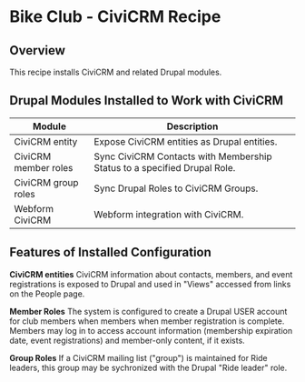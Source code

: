 # Bike Club - CiviCRM Recipe

## Overview

This recipe installs CiviCRM and related Drupal modules.

## Drupal Modules Installed to Work with CiviCRM

Module | Description
-------|------------
CiviCRM entity		| Expose CiviCRM entities as Drupal entities.
CiviCRM member roles| Sync CiviCRM Contacts with Membership Status to a specified Drupal Role.
CiviCRM group roles	| Sync Drupal Roles to CiviCRM Groups.
Webform CiviCRM		| Webform integration with CiviCRM.

## Features of Installed Configuration

**CiviCRM entities**
CiviCRM information about contacts, members, and event registrations is exposed to Drupal and used in "Views" accessed from links on the People page.

**Member Roles**
The system is configured to create a Drupal USER account for club members when members when member registration is complete. Members may log in to access account information (membership expiration date, event registrations) and member-only content, if it exists.

**Group Roles**
If a CiviCRM mailing list ("group") is maintained for Ride leaders, this group may be sychronized with the Drupal "Ride leader" role. 